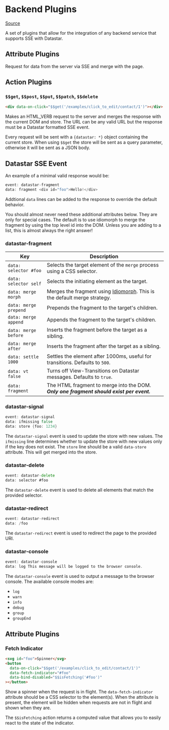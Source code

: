 # Backend Plugins

[Source](https://github.com/delaneyj/datastar/blob/main/packages/library/src/lib/plugins/backend.ts)

A set of plugins that allow for the integration of any backend service that supports SSE with Datastar.

## Attribute Plugins

Request for data from the server via SSE and merge with the page.

## Action Plugins

### `$$get`, `$$post`, `$$put`, `$$patch`, `$$delete`

```html
<div data-on-click="$$get('/examples/click_to_edit/contact/1')"></div>
```

Makes an HTML_VERB request to the server and merges the response with the current DOM and store. The URL can be any valid URL but the response must be a Datastar formatted SSE event.

Every request will be sent with a `{datastar: *}` object containing the current store. When using `$$get` the store will be sent as a query parameter, otherwise it will be sent as a JSON body.

## Datastar SSE Event

An example of a minimal valid response would be:

```go
event: datastar-fragment
data: fragment <div id="foo">Hello!</div>
```

Addtional `data` lines can be added to the response to override the default behavior.

<div class="alert alert-warning">
  <iconify-icon icon="material-symbols:warning-rounded"></iconify-icon>
  <p>
  You should almost never need these additional attributes below. They are only for special cases.
  The default is to use idiomorph to merge the fragment by using the top level id into the DOM.
  Unless you are adding to a list, this is almost always the right answer!
  </p>
</div>

### datastar-fragment

| Key                             | Description                             |
| ------------------------------- | --------------------------------------- |
| `data: selector #foo`           | Selects the target element of the `merge` process using a CSS selector. |
| `data: selector self`           | Selects the initiating element as the target. |
| `data: merge morph`             | Merges the fragment using [Idiomorph](https://github.com/bigskysoftware/idiomorph). This is the default merge strategy. |
| `data: merge prepend`           | Prepends the fragment to the target's children. |
| `data: merge append`            | Appends the fragment to the target's children. |
| `data: merge before`            | Inserts the fragment before the target as a sibling. |
| `data: merge after`             | Inserts the fragment after the target as a sibling. |
| `data: settle 1000`             | Settles the element after 1000ms, useful for transitions. Defaults to `500`. |
| `data: vt false`                | Turns off View-Transitions on Datastar messages. Defaults to `true`. |
| `data: fragment`                | The HTML fragment to merge into the DOM. **_Only one fragment should exist per event._** |

### datastar-signal

```go
event: datastar-signal
data: ifmissing false
data: store {foo: 1234}
```

The `datastar-signal` event is used to update the store with new values. The `ifmissing` line determines whether to update the store with new values only if the key does not exist. The `store` line should be a valid `data-store` attribute. This will get merged into the store.

### datastar-delete

```go
event: datastar-delete
data: selector #foo
```

The `datastar-delete` event is used to delete all elements that match the provided selector.

### datastar-redirect

```go
event: datastar-redirect
data: /foo
```

The `datastar-redirect` event is used to redirect the page to the provided URI.

### datastar-console

```go
event: datastar-console
data: log This message will be logged to the browser console.
```

The `datastar-console` event is used to output a message to the browser console. The available console modes are:
- `log`
- `warn`
- `info`
- `debug`
- `group`
- `groupEnd`

## Attribute Plugins

### Fetch Indicator

```html
<svg id="foo">Spinner</svg>
<button
  data-on-click="$$get('/examples/click_to_edit/contact/1')"
  data-fetch-indicator="#foo"
  data-bind-disabled="$$isFetching('#foo')"
></button>
```

Show a spinner when the request is in flight. The `data-fetch-indicator` attribute should be a CSS selector to the element(s). When the attribute is present, the element will be hidden when requests are not in flight and shown when they are.

The `$$isFetching` action returns a computed value that allows you to easily react to the state of the indicator.

